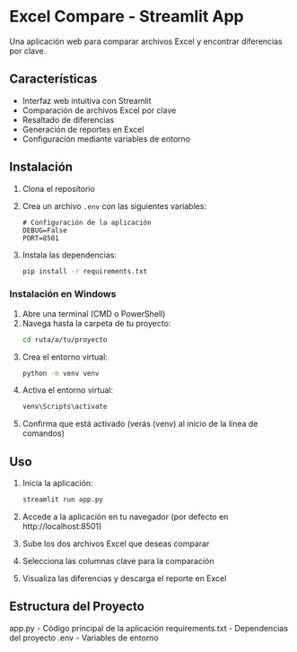 # Excel Compare - Streamlit App

Una aplicación web para comparar archivos Excel y encontrar diferencias por clave.

## Características

- Interfaz web intuitiva con Streamlit
- Comparación de archivos Excel por clave
- Resaltado de diferencias
- Generación de reportes en Excel
- Configuración mediante variables de entorno

## Instalación


1. Clona el repositorio
2. Crea un archivo `.env` con las siguientes variables:
   ```
   # Configuración de la aplicación
   DEBUG=False
   PORT=8501
   ```

3. Instala las dependencias:
   ```bash
   pip install -r requirements.txt
   ```

### Instalación en Windows

1. Abre una terminal (CMD o PowerShell)
2. Navega hasta la carpeta de tu proyecto:
   ```bash
   cd ruta/a/tu/proyecto
   ```
3. Crea el entorno virtual:
   ```bash
   python -m venv venv
   ```
4. Activa el entorno virtual:
   ```bash
   venv\Scripts\activate
   ```
5. Confirma que está activado (verás (venv) al inicio de la línea de comandos)

## Uso

1. Inicia la aplicación:
   ```bash
   streamlit run app.py
   ```

2. Accede a la aplicación en tu navegador (por defecto en http://localhost:8501)

3. Sube los dos archivos Excel que deseas comparar

4. Selecciona las columnas clave para la comparación

5. Visualiza las diferencias y descarga el reporte en Excel

## Estructura del Proyecto

app.py - Código principal de la aplicación
requirements.txt - Dependencias del proyecto
.env - Variables de entorno
